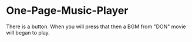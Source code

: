 # One-Page-Music-Player
There is a button. When you will press that then a BGM from "DON" movie will began to play.
